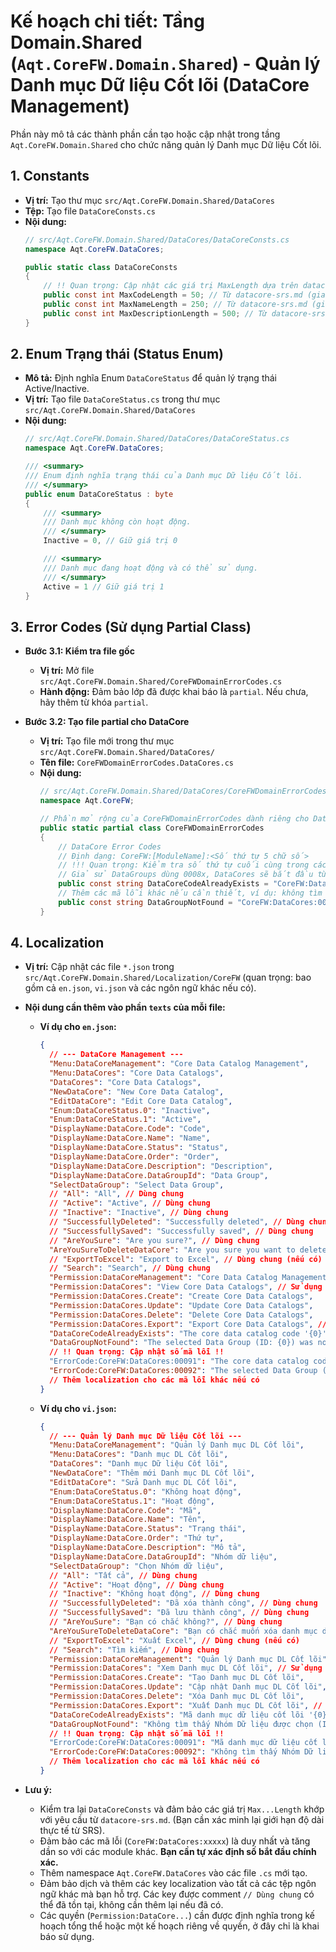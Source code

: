 # Kế hoạch chi tiết: Tầng Domain.Shared (`Aqt.CoreFW.Domain.Shared`) - Quản lý Danh mục Dữ liệu Cốt lõi (DataCore Management)

Phần này mô tả các thành phần cần tạo hoặc cập nhật trong tầng `Aqt.CoreFW.Domain.Shared` cho chức năng quản lý Danh mục Dữ liệu Cốt lõi.

## 1. Constants

-   **Vị trí:** Tạo thư mục `src/Aqt.CoreFW.Domain.Shared/DataCores`
-   **Tệp:** Tạo file `DataCoreConsts.cs`
-   **Nội dung:**
    ```csharp
    // src/Aqt.CoreFW.Domain.Shared/DataCores/DataCoreConsts.cs
    namespace Aqt.CoreFW.DataCores;

    public static class DataCoreConsts
    {
        // !! Quan trọng: Cập nhật các giá trị MaxLength dựa trên datacore-srs.md hoặc yêu cầu cụ thể !!
        public const int MaxCodeLength = 50; // Từ datacore-srs.md (giả định, cần kiểm tra lại)
        public const int MaxNameLength = 250; // Từ datacore-srs.md (giả định, cần kiểm tra lại)
        public const int MaxDescriptionLength = 500; // Từ datacore-srs.md (giả định, cần kiểm tra lại)
    }
    ```

## 2. Enum Trạng thái (Status Enum)

-   **Mô tả:** Định nghĩa Enum `DataCoreStatus` để quản lý trạng thái Active/Inactive.
-   **Vị trí:** Tạo file `DataCoreStatus.cs` trong thư mục `src/Aqt.CoreFW.Domain.Shared/DataCores`
-   **Nội dung:**
    ```csharp
    // src/Aqt.CoreFW.Domain.Shared/DataCores/DataCoreStatus.cs
    namespace Aqt.CoreFW.DataCores;

    /// <summary>
    /// Enum định nghĩa trạng thái của Danh mục Dữ liệu Cốt lõi.
    /// </summary>
    public enum DataCoreStatus : byte
    {
        /// <summary>
        /// Danh mục không còn hoạt động.
        /// </summary>
        Inactive = 0, // Giữ giá trị 0

        /// <summary>
        /// Danh mục đang hoạt động và có thể sử dụng.
        /// </summary>
        Active = 1 // Giữ giá trị 1
    }
    ```

## 3. Error Codes (Sử dụng Partial Class)

-   **Bước 3.1: Kiểm tra file gốc**
    -   **Vị trí:** Mở file `src/Aqt.CoreFW.Domain.Shared/CoreFWDomainErrorCodes.cs`
    -   **Hành động:** Đảm bảo lớp đã được khai báo là `partial`. Nếu chưa, hãy thêm từ khóa `partial`.

-   **Bước 3.2: Tạo file partial cho DataCore**
    -   **Vị trí:** Tạo file mới trong thư mục `src/Aqt.CoreFW.Domain.Shared/DataCores/`
    -   **Tên file:** `CoreFWDomainErrorCodes.DataCores.cs`
    -   **Nội dung:**
        ```csharp
        // src/Aqt.CoreFW.Domain.Shared/DataCores/CoreFWDomainErrorCodes.DataCores.cs
        namespace Aqt.CoreFW;

        // Phần mở rộng của CoreFWDomainErrorCodes dành riêng cho DataCore
        public static partial class CoreFWDomainErrorCodes
        {
            // DataCore Error Codes
            // Định dạng: CoreFW:[ModuleName]:<Số thứ tự 5 chữ số>
            // !!! Quan trọng: Kiểm tra số thứ tự cuối cùng trong các file partial khác và sử dụng số duy nhất tiếp theo !!!
            // Giả sử DataGroups dùng 0008x, DataCores sẽ bắt đầu từ 00091. Cần kiểm tra lại số này!
            public const string DataCoreCodeAlreadyExists = "CoreFW:DataCores:00091"; // Cập nhật số!
            // Thêm các mã lỗi khác nếu cần thiết, ví dụ: không tìm thấy DataGroup tham chiếu
            public const string DataGroupNotFound = "CoreFW:DataCores:00092"; // Cập nhật số!
        }
        ```

## 4. Localization

-   **Vị trí:** Cập nhật các file `*.json` trong `src/Aqt.CoreFW.Domain.Shared/Localization/CoreFW` (quan trọng: bao gồm cả `en.json`, `vi.json` và các ngôn ngữ khác nếu có).
-   **Nội dung cần thêm vào phần `texts` của mỗi file:**

    -   **Ví dụ cho `en.json`:**
        ```json
        {
          // --- DataCore Management ---
          "Menu:DataCoreManagement": "Core Data Catalog Management",
          "Menu:DataCores": "Core Data Catalogs",
          "DataCores": "Core Data Catalogs",
          "NewDataCore": "New Core Data Catalog",
          "EditDataCore": "Edit Core Data Catalog",
          "Enum:DataCoreStatus.0": "Inactive",
          "Enum:DataCoreStatus.1": "Active",
          "DisplayName:DataCore.Code": "Code",
          "DisplayName:DataCore.Name": "Name",
          "DisplayName:DataCore.Status": "Status",
          "DisplayName:DataCore.Order": "Order",
          "DisplayName:DataCore.Description": "Description",
          "DisplayName:DataCore.DataGroupId": "Data Group",
          "SelectDataGroup": "Select Data Group",
          // "All": "All", // Dùng chung
          // "Active": "Active", // Dùng chung
          // "Inactive": "Inactive", // Dùng chung
          // "SuccessfullyDeleted": "Successfully deleted", // Dùng chung
          // "SuccessfullySaved": "Successfully saved", // Dùng chung
          // "AreYouSure": "Are you sure?", // Dùng chung
          "AreYouSureToDeleteDataCore": "Are you sure you want to delete this core data catalog: {0}?",
          // "ExportToExcel": "Export to Excel", // Dùng chung (nếu có)
          // "Search": "Search", // Dùng chung
          "Permission:DataCoreManagement": "Core Data Catalog Management", // Sử dụng tên nhóm quyền tương ứng
          "Permission:DataCores": "View Core Data Catalogs", // Sử dụng tên quyền tương ứng
          "Permission:DataCores.Create": "Create Core Data Catalogs",
          "Permission:DataCores.Update": "Update Core Data Catalogs",
          "Permission:DataCores.Delete": "Delete Core Data Catalogs",
          "Permission:DataCores.Export": "Export Core Data Catalogs", // (Nếu có)
          "DataCoreCodeAlreadyExists": "The core data catalog code '{0}' already exists.",
          "DataGroupNotFound": "The selected Data Group (ID: {0}) was not found.",
          // !! Quan trọng: Cập nhật số mã lỗi !!
          "ErrorCode:CoreFW:DataCores:00091": "The core data catalog code '{0}' already exists.",
          "ErrorCode:CoreFW:DataCores:00092": "The selected Data Group (ID: {0}) was not found.",
          // Thêm localization cho các mã lỗi khác nếu có
        }
        ```
    -   **Ví dụ cho `vi.json`:**
        ```json
        {
          // --- Quản lý Danh mục Dữ liệu Cốt lõi ---
          "Menu:DataCoreManagement": "Quản lý Danh mục DL Cốt lõi",
          "Menu:DataCores": "Danh mục DL Cốt lõi",
          "DataCores": "Danh mục Dữ liệu Cốt lõi",
          "NewDataCore": "Thêm mới Danh mục DL Cốt lõi",
          "EditDataCore": "Sửa Danh mục DL Cốt lõi",
          "Enum:DataCoreStatus.0": "Không hoạt động",
          "Enum:DataCoreStatus.1": "Hoạt động",
          "DisplayName:DataCore.Code": "Mã",
          "DisplayName:DataCore.Name": "Tên",
          "DisplayName:DataCore.Status": "Trạng thái",
          "DisplayName:DataCore.Order": "Thứ tự",
          "DisplayName:DataCore.Description": "Mô tả",
          "DisplayName:DataCore.DataGroupId": "Nhóm dữ liệu",
          "SelectDataGroup": "Chọn Nhóm dữ liệu",
          // "All": "Tất cả", // Dùng chung
          // "Active": "Hoạt động", // Dùng chung
          // "Inactive": "Không hoạt động", // Dùng chung
          // "SuccessfullyDeleted": "Đã xóa thành công", // Dùng chung
          // "SuccessfullySaved": "Đã lưu thành công", // Dùng chung
          // "AreYouSure": "Bạn có chắc không?", // Dùng chung
          "AreYouSureToDeleteDataCore": "Bạn có chắc muốn xóa danh mục dữ liệu cốt lõi này: {0}?",
          // "ExportToExcel": "Xuất Excel", // Dùng chung (nếu có)
          // "Search": "Tìm kiếm", // Dùng chung
          "Permission:DataCoreManagement": "Quản lý Danh mục DL Cốt lõi", // Sử dụng tên nhóm quyền tương ứng
          "Permission:DataCores": "Xem Danh mục DL Cốt lõi", // Sử dụng tên quyền tương ứng
          "Permission:DataCores.Create": "Tạo Danh mục DL Cốt lõi",
          "Permission:DataCores.Update": "Cập nhật Danh mục DL Cốt lõi",
          "Permission:DataCores.Delete": "Xóa Danh mục DL Cốt lõi",
          "Permission:DataCores.Export": "Xuất Danh mục DL Cốt lõi", // (Nếu có)
          "DataCoreCodeAlreadyExists": "Mã danh mục dữ liệu cốt lõi '{0}' đã tồn tại.",
          "DataGroupNotFound": "Không tìm thấy Nhóm Dữ liệu được chọn (ID: {0}).",
          // !! Quan trọng: Cập nhật số mã lỗi !!
          "ErrorCode:CoreFW:DataCores:00091": "Mã danh mục dữ liệu cốt lõi '{0}' đã tồn tại.",
          "ErrorCode:CoreFW:DataCores:00092": "Không tìm thấy Nhóm Dữ liệu được chọn (ID: {0}).",
          // Thêm localization cho các mã lỗi khác nếu có
        }
        ```
-   **Lưu ý:**
    -   Kiểm tra lại `DataCoreConsts` và đảm bảo các giá trị `Max...Length` khớp với yêu cầu từ `datacore-srs.md`. (Bạn cần xác minh lại giới hạn độ dài thực tế từ SRS).
    -   Đảm bảo các mã lỗi (`CoreFW:DataCores:xxxxx`) là duy nhất và tăng dần so với các module khác. **Bạn cần tự xác định số bắt đầu chính xác.**
    -   Thêm namespace `Aqt.CoreFW.DataCores` vào các file `.cs` mới tạo.
    -   Đảm bảo dịch và thêm các key localization vào tất cả các tệp ngôn ngữ khác mà bạn hỗ trợ. Các key được comment `// Dùng chung` có thể đã tồn tại, không cần thêm lại nếu đã có.
    -   Các quyền (`Permission:DataCore...`) cần được định nghĩa trong kế hoạch tổng thể hoặc một kế hoạch riêng về quyền, ở đây chỉ là khai báo sử dụng.

``` 